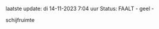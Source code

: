 laatste update: 
di 14-11-2023  7:04   uur 
Status: FAALT - geel - 
<div class="service Y">schijfruimte</div>